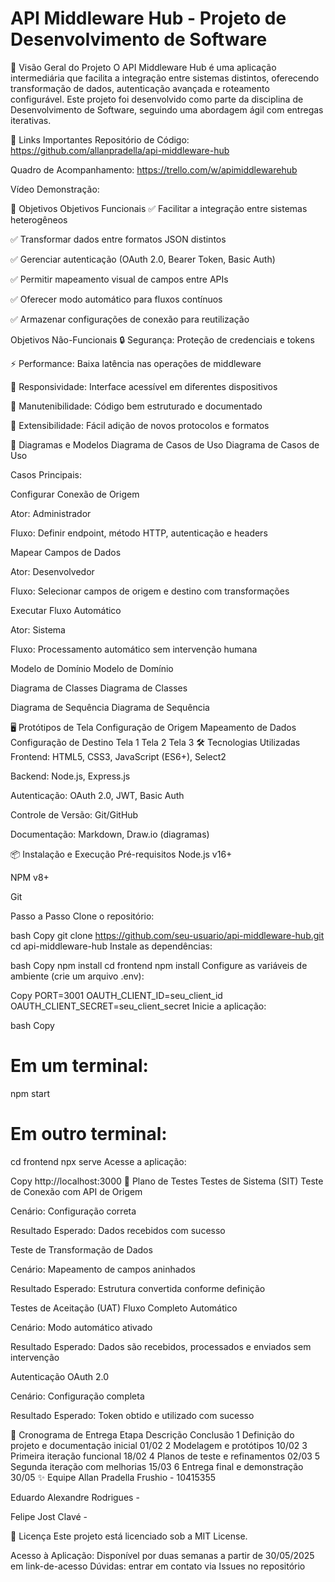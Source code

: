 # API Middleware Hub - Projeto de Desenvolvimento de Software
📌 Visão Geral do Projeto
O API Middleware Hub é uma aplicação intermediária que facilita a integração entre sistemas distintos, oferecendo transformação de dados, autenticação avançada e roteamento configurável. Este projeto foi desenvolvido como parte da disciplina de Desenvolvimento de Software, seguindo uma abordagem ágil com entregas iterativas.

🔗 Links Importantes
Repositório de Código: https://github.com/allanpradella/api-middleware-hub

Quadro de Acompanhamento: https://trello.com/w/apimiddlewarehub

Vídeo Demonstração: 

🎯 Objetivos
Objetivos Funcionais
✅ Facilitar a integração entre sistemas heterogêneos

✅ Transformar dados entre formatos JSON distintos

✅ Gerenciar autenticação (OAuth 2.0, Bearer Token, Basic Auth)

✅ Permitir mapeamento visual de campos entre APIs

✅ Oferecer modo automático para fluxos contínuos

✅ Armazenar configurações de conexão para reutilização

Objetivos Não-Funcionais
🔒 Segurança: Proteção de credenciais e tokens

⚡ Performance: Baixa latência nas operações de middleware

📱 Responsividade: Interface acessível em diferentes dispositivos

🔄 Manutenibilidade: Código bem estruturado e documentado

🧩 Extensibilidade: Fácil adição de novos protocolos e formatos

📐 Diagramas e Modelos
Diagrama de Casos de Uso
Diagrama de Casos de Uso

Casos Principais:

Configurar Conexão de Origem

Ator: Administrador

Fluxo: Definir endpoint, método HTTP, autenticação e headers

Mapear Campos de Dados

Ator: Desenvolvedor

Fluxo: Selecionar campos de origem e destino com transformações

Executar Fluxo Automático

Ator: Sistema

Fluxo: Processamento automático sem intervenção humana

Modelo de Domínio
Modelo de Domínio

Diagrama de Classes
Diagrama de Classes

Diagrama de Sequência
Diagrama de Sequência

🖥️ Protótipos de Tela
Configuração de Origem	Mapeamento de Dados	Configuração de Destino
Tela 1	Tela 2	Tela 3
🛠️ Tecnologias Utilizadas
Frontend: HTML5, CSS3, JavaScript (ES6+), Select2

Backend: Node.js, Express.js

Autenticação: OAuth 2.0, JWT, Basic Auth

Controle de Versão: Git/GitHub

Documentação: Markdown, Draw.io (diagramas)

📦 Instalação e Execução
Pré-requisitos
Node.js v16+

NPM v8+

Git

Passo a Passo
Clone o repositório:

bash
Copy
git clone https://github.com/seu-usuario/api-middleware-hub.git
cd api-middleware-hub
Instale as dependências:

bash
Copy
npm install
cd frontend
npm install
Configure as variáveis de ambiente (crie um arquivo .env):

Copy
PORT=3001
OAUTH_CLIENT_ID=seu_client_id
OAUTH_CLIENT_SECRET=seu_client_secret
Inicie a aplicação:

bash
Copy
# Em um terminal:
npm start

# Em outro terminal:
cd frontend
npx serve
Acesse a aplicação:

Copy
http://localhost:3000
🧪 Plano de Testes
Testes de Sistema (SIT)
Teste de Conexão com API de Origem

Cenário: Configuração correta

Resultado Esperado: Dados recebidos com sucesso

Teste de Transformação de Dados

Cenário: Mapeamento de campos aninhados

Resultado Esperado: Estrutura convertida conforme definição

Testes de Aceitação (UAT)
Fluxo Completo Automático

Cenário: Modo automático ativado

Resultado Esperado: Dados são recebidos, processados e enviados sem intervenção

Autenticação OAuth 2.0

Cenário: Configuração completa

Resultado Esperado: Token obtido e utilizado com sucesso

📅 Cronograma de Entrega
Etapa	Descrição	Conclusão
1	Definição do projeto e documentação inicial	01/02
2	Modelagem e protótipos	10/02
3	Primeira iteração funcional	18/02
4	Planos de teste e refinamentos	02/03
5	Segunda iteração com melhorias	15/03
6	Entrega final e demonstração	30/05
✨ Equipe
Allan Pradella Frushio - 10415355

Eduardo Alexandre Rodrigues - 

Felipe Jost Clavé - 

📝 Licença
Este projeto está licenciado sob a MIT License.

Acesso à Aplicação: Disponível por duas semanas a partir de 30/05/2025 em link-de-acesso
Dúvidas: entrar em contato via Issues no repositório
